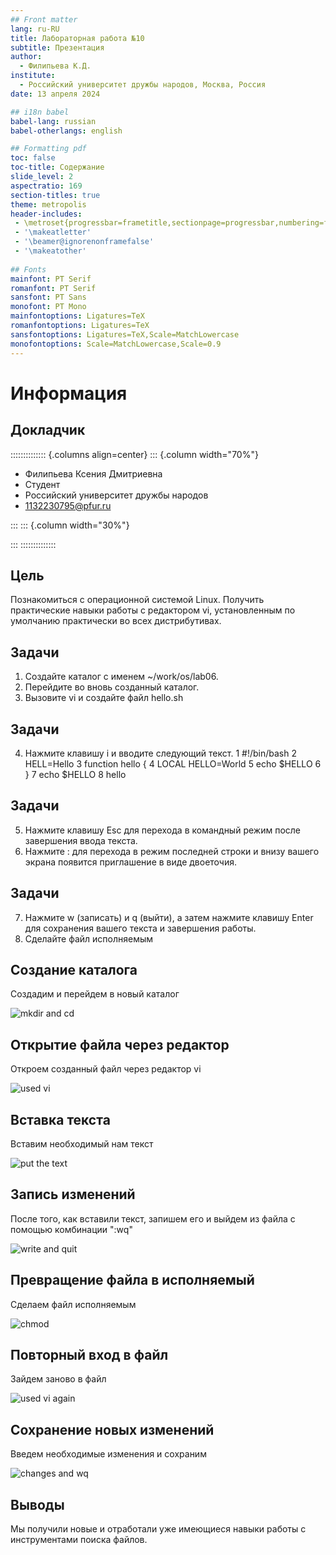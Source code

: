 ```yaml
---
## Front matter
lang: ru-RU
title: Лабораторная работа №10
subtitle: Презентация
author:
  - Филипьева К.Д.
institute:
  - Российский университет дружбы народов, Москва, Россия
date: 13 апреля 2024

## i18n babel
babel-lang: russian
babel-otherlangs: english

## Formatting pdf
toc: false
toc-title: Содержание
slide_level: 2
aspectratio: 169
section-titles: true
theme: metropolis
header-includes:
 - \metroset{progressbar=frametitle,sectionpage=progressbar,numbering=fraction}
 - '\makeatletter'
 - '\beamer@ignorenonframefalse'
 - '\makeatother'
 
## Fonts
mainfont: PT Serif
romanfont: PT Serif
sansfont: PT Sans
monofont: PT Mono
mainfontoptions: Ligatures=TeX
romanfontoptions: Ligatures=TeX
sansfontoptions: Ligatures=TeX,Scale=MatchLowercase
monofontoptions: Scale=MatchLowercase,Scale=0.9
---
```


# Информация

## Докладчик

:::::::::::::: {.columns align=center}
::: {.column width="70%"}

  * Филипьева Ксения Дмитриевна
  * Студент
  * Российский университет дружбы народов
  * [1132230795@pfur.ru](mailto:1132230795@pfur.ru)

:::
::: {.column width="30%"}

:::
::::::::::::::

## Цель

Познакомиться с операционной системой Linux. Получить практические навыки работы с редактором vi, установленным по умолчанию практически во всех дистрибутивах.

## Задачи

1. Создайте каталог с именем ~/work/os/lab06.
2. Перейдите во вновь созданный каталог.
3. Вызовите vi и создайте файл hello.sh

## Задачи

4. Нажмите клавишу i и вводите следующий текст.
1 #!/bin/bash
2 HELL=Hello
3 function hello {
4 LOCAL HELLO=World
5 echo $HELLO
6 }
7 echo $HELLO
8 hello

## Задачи

5. Нажмите клавишу Esc для перехода в командный режим после завершения ввода
текста.
6. Нажмите : для перехода в режим последней строки и внизу вашего экрана появится
приглашение в виде двоеточия.

## Задачи

7. Нажмите w (записать) и q (выйти), а затем нажмите клавишу Enter для сохранения
вашего текста и завершения работы.
8. Сделайте файл исполняемым


## Создание каталога

Создадим и перейдем в новый каталог

![mkdir and cd](image/101.png)

## Открытие файла через редактор

Откроем созданный файл через редактор vi 

![used vi](image/102.png)

## Вставка текста

Вставим необходимый нам текст

![put the text](image/103.png)

## Запись изменений

После того, как вставили текст, запишем его и выйдем из файла с помощью комбинации ":wq"

![write and quit](image/104.png)

## Превращение файла в исполняемый

Сделаем файл исполняемым

![chmod](image/105.png)

## Повторный вход в файл

Зайдем заново в файл

![used vi again](image/106.png)

## Сохранение новых изменений

Введем необходимые изменения и сохраним

![changes and wq](image/108.png)

## Выводы

Мы получили новые и отработали уже имеющиеся навыки работы с инструментами поиска файлов.

